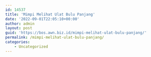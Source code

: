 ```yaml
---
id: 14537
title: 'Mimpi Melihat Ulat Bulu Panjang'
date: '2022-09-01T22:05:10+00:00'
author: admin
layout: post
guid: 'https://bos.awn.biz.id/mimpi-melihat-ulat-bulu-panjang/'
permalink: /mimpi-melihat-ulat-bulu-panjang/
categories:
    - Uncategorized
---
```


